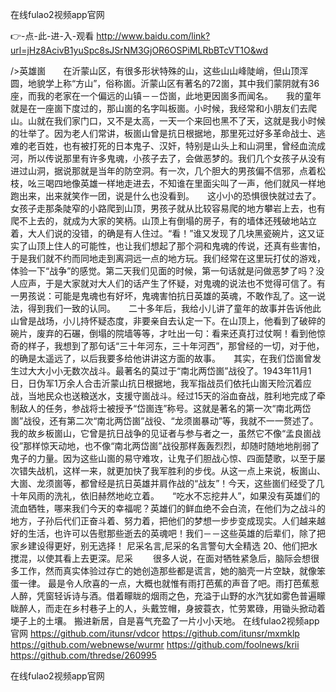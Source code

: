 
在线fulao2视频app官网




👉-点-此-进-入-观看  http://www.baidu.com/link?url=jHz8AcivB1yuSpc8sJSrNM3GjOR6OSPiMLRbBTcVT1O&wd




/>英雄崮　　在沂蒙山区，有很多形状特殊的山，这些山山峰陡峭，但山顶浑圆，地貌学上称“方山”，俗称崮。沂蒙山区有著名的72崮，其中我们蒙阴就有36座，而我的老家在一个偏远的山镇－－岱崮，此地更因崮多而闻名。　　我的童年就是在一座崮下度过的，那山崮的名字叫板崮。小时候，我经常和小朋友们去爬山。山就在我们家门口，又不是太高，一天一个来回也黑不了天，这就是我小时候的壮举了。因为老人们常讲，板崮山曾是抗日根据地，那里死过好多革命战士、逃难的老百姓，也有被打死的日本鬼子、汉奸，特别是山头上和山洞里，曾经血流成河，所以传说那里有许多鬼魂，小孩子去了，会做恶梦的。我们几个女孩子从没有进过山洞，据说那就是当年的防空洞。有一次，几个胆大的男孩偏不信邪，点着松枝，吆三喝四地像英雄一样地走进去，不知谁在里面尖叫了一声，他们就风一样地跑出来，出来就笑作一团，说是什么也没看到。　　这小小的恐惧很快就过去了。女孩子走那条陡窄的小路爬到山顶，男孩子就从比较容易爬的地方攀岩上去，也有爬不上去的，就成为大家的笑柄。山顶上有倒塌的房子，有的墙体还残破地站立着，大人们说的没错，的确是有人住过。“看！”谁又发现了几块黑瓷碗片，这又证实了山顶上住人的可能性，也让我们想起了那个洞和鬼魂的传说，还真有些害怕，于是我们就不约而同地走到离洞远一点的地方玩。我们经常在这里玩打仗的游戏，体验一下“战争”的感觉。第二天我们见面的时候，第一句话就是问做恶梦了吗？没人应声，于是大家就对大人们的话产生了怀疑，对鬼魂的说法也不觉得可信了。有一男孩说：可能是鬼魂也有好坏，鬼魂害怕抗日英雄的英魂，不敢作乱了。这一说法，得到我们一致的认同。　　二十多年后，我给小儿讲了童年的故事并告诉他此山曾是战场，小儿持怀疑态度，非要亲自去认定一下。在山顶上，他看到了破碎的碗片，废弃的石碾，倒塌的院墙等等，才吐出一句：看来还真打过仗啊！看到他惊奇的样子，我想到了那句话“三十年河东，三十年河西”，那曾经的一切，对于他，的确是太遥远了，以后我要多给他讲讲这方面的故事。　　其实，在我们岱崮曾发生过大大小小无数次战斗。最著名的莫过于“南北两岱崮”战役了。1943年11月1日，日伪军1万余人合击沂蒙山抗日根据地，我军指战员们依托山崮天险沉着应战，当地民众也送粮送水，支援守崮战斗。经过15天的浴血奋战，胜利地完成了牵制敌人的任务，参战将士被授予“岱崮连”称号。这就是著名的第一次“南北两岱崮”战役，还有第二次“南北两岱崮”战役、“龙须崮暴动”等，我就不一一赘述了。　　我的故乡板崮山，它曾是抗日战争的见证者与参与者之一，虽然它不像“孟良崮战役”那样惊天动地，也不像“南北两岱崮”战役那样轰轰烈烈，却随时随地地削弱了鬼子的力量。因为这些山崮的易守难攻，让鬼子们胆战心惊、四面楚歌，以至于屡次错失战机，这样一来，就更加快了我军胜利的步伐。从这一点上来说，板崮山、大崮、龙须崮等，都曾经是抗日英雄并肩作战的“战友”！今天，这些崮们经受了几十年风雨的洗礼，依旧赫然地屹立着。　　“吃水不忘挖井人”，如果没有英雄们的流血牺牲，哪来我们今天的幸福呢？英雄们的鲜血绝不会白流，在他们为之战斗的地方，子孙后代们正奋斗着、努力着，把他们的梦想一步步变成现实。人们越来越好的生活，也许可以告慰那些逝去的英魂吧！我们－－这些英雄的后辈们，除了把家乡建设得更好，别无选择！
	尼采名言,尼采的名言警句大全精选	20、他们把水搅混，以使其看上去更深。尼采
　　很多人说，在面对牺牲紧急后，脑际会想很多工作，然而真实体验过存亡的她创造那些都是谎言，她的脑壳一片空缺，就像笨蛋一律。
最是令人欣喜的一点，大概也就惟有雨打芭蕉的声音了吧。雨打芭蕉惹人醉，凭窗轻诉诗与酒。借着矇眬的烟雨之色，充溢于山野的水汽犹如雾色普遍矇眬醉人，而走在乡村巷子上的人，头戴笠帽，身披蓑衣，忙劳累碌，用锄头掀动着埂子上的土壤。
搬进新居，自是喜气充盈了一片小小天地。
在线fulao2视频app官网 https://github.com/itunsr/vdcor
https://github.com/itunsr/mxmklp
https://github.com/webnewse/wurmr
https://github.com/foolnews/krii
https://github.com/thredse/260995





在线fulao2视频app官网
